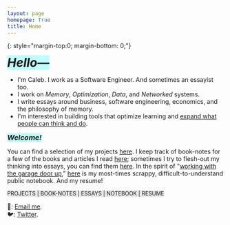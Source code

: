 ```yaml
---
layout: page
homepage: True
title: Home
---
```


{: style="margin-top:0; margin-bottom: 0;"}

<h1 style="background-color: #00ffef40;display: inline;"><em>Hello—</em></h1>

- I'm Caleb. I work as a Software Engineer. And sometimes an essayist too.
- I work on _Memory_, _Optimization_, _Data_, and _Networked_ systems.
- I write essays around business, software engineering, economics, and the philosophy of memory.
- I'm interested in building tools that optimize learning and [expand what people can think and do](https://numinous.productions/ttft/).

<h3 style="background-color: #00ffef40;display: inline;"><em>Welcome!</em></h3>

You can find a selection of my projects [here](/projects/). I keep track of book-notes for a few of the books and articles I read [here](/booknotes/); sometimes I try to flesh-out my thinking into essays, you can find them [here](/essays/). In the spirit of "[working with the garage door up](https://notes.andymatuschak.org/Work_with_the_garage_door_up)," [here](/notes/) is my most-times scrappy, difficult-to-understand public notebook. And my resume!  

<!-- <div class="inlne-nav">
<span style="background-color: #a3a3a340;border-radius: 0.5em;display: inline;font-size: 0.9em;text-align: right"><a href="/projects/" style="text-decoration: none;">PROJECTS</a></span>
<span style="background-color: #a3a3a340;border-radius: 0.5em;display: inline;font-size: 0.9em;text-align: right"><a href="/booknotes/" style="text-decoration: none;">BOOK-NOTES</a></span>
<span style="background-color: #a3a3a340;border-radius: 0.5em;display: inline;font-size: 0.9em;text-align: right"><a href="/essays/" style="text-decoration: none;">ESSAYS</a></span>
<span style="background-color: #a3a3a340;border-radius: 0.5em;display: inline;font-size: 0.9em;text-align: right"><a href="/notes/" style="text-decoration: none;">NOTEBOOK</a></span>
<span style="background-color: #a3a3a340;border-radius: 0.5em;display: inline;font-size: 0.9em;text-align: right"><a href="/resume.pdf/" style="text-decoration: none;">RESUME</a></span>
</div> -->

<span style="background-color: #a3a3a340;border-radius: 0.5em;display: inline;font-size: 0.9em;text-align: center"><a href="/projects/" style="text-decoration: none;">PROJECTS</a> | <a href="/booknotes/" style="text-decoration: none;">BOOK-NOTES</a> | <a href="/essays/" style="text-decoration: none;">ESSAYS</a> | <a href="/notes/" style="text-decoration: none;">NOTEBOOK</a> | <a href="/resume.pdf/" style="text-decoration: none;">RESUME</a></span>



📩: [Email me](mailto:dco2.caleb@gmail.com).  
🐦: [Twitter](https://twitter.com/rojaye_shegz).   
